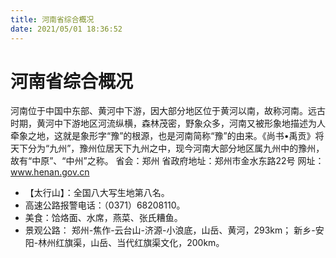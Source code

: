 ```yaml
---
title: 河南省综合概况
date: 2021/05/01 18:36:52
---
```


# 河南省综合概况
河南位于中国中东部、黄河中下游，因大部分地区位于黄河以南，故称河南。远古时期，黄河中下游地区河流纵横，森林茂密，野象众多，河南又被形象地描述为人牵象之地，这就是象形字“豫”的根源，也是河南简称“豫”的由来。《尚书•禹贡》将天下分为“九州”，豫州位居天下九州之中，现今河南大部分地区属九州中的豫州，故有“中原”、“中州”之称。
省会：郑州
省政府地址：郑州市金水东路22号
网址：www.henan.gov.cn

* 【太行山】：全国八大写生地第八名。
*  高速公路报警电话：（0371）68208110。
*  美食：饸烙面、水席，燕菜、张氏糟鱼。
*  景观公路：
郑州-焦作-云台山-济源-小浪底，山岳、黄河，293km；
新乡-安阳-林州红旗渠，山岳、当代红旗渠文化，200km。